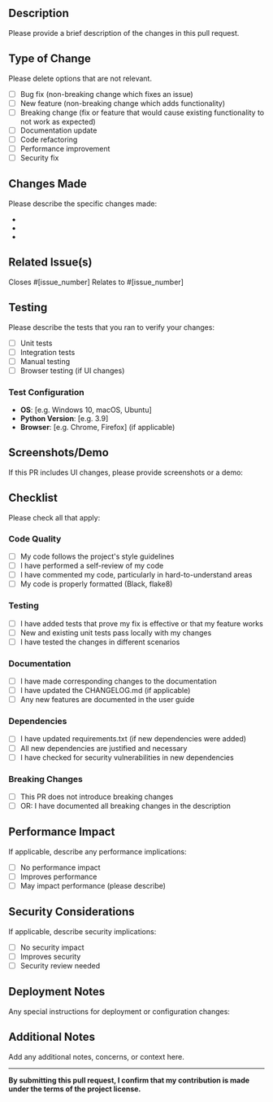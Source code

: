## Description
Please provide a brief description of the changes in this pull request.

## Type of Change
Please delete options that are not relevant.

- [ ] Bug fix (non-breaking change which fixes an issue)
- [ ] New feature (non-breaking change which adds functionality)
- [ ] Breaking change (fix or feature that would cause existing functionality to not work as expected)
- [ ] Documentation update
- [ ] Code refactoring
- [ ] Performance improvement
- [ ] Security fix

## Changes Made
Please describe the specific changes made:

- 
- 
- 

## Related Issue(s)
Closes #[issue_number]
Relates to #[issue_number]

## Testing
Please describe the tests that you ran to verify your changes:

- [ ] Unit tests
- [ ] Integration tests
- [ ] Manual testing
- [ ] Browser testing (if UI changes)

### Test Configuration
- **OS**: [e.g. Windows 10, macOS, Ubuntu]
- **Python Version**: [e.g. 3.9]
- **Browser**: [e.g. Chrome, Firefox] (if applicable)

## Screenshots/Demo
If this PR includes UI changes, please provide screenshots or a demo:

## Checklist
Please check all that apply:

### Code Quality
- [ ] My code follows the project's style guidelines
- [ ] I have performed a self-review of my code
- [ ] I have commented my code, particularly in hard-to-understand areas
- [ ] My code is properly formatted (Black, flake8)

### Testing
- [ ] I have added tests that prove my fix is effective or that my feature works
- [ ] New and existing unit tests pass locally with my changes
- [ ] I have tested the changes in different scenarios

### Documentation
- [ ] I have made corresponding changes to the documentation
- [ ] I have updated the CHANGELOG.md (if applicable)
- [ ] Any new features are documented in the user guide

### Dependencies
- [ ] I have updated requirements.txt (if new dependencies were added)
- [ ] All new dependencies are justified and necessary
- [ ] I have checked for security vulnerabilities in new dependencies

### Breaking Changes
- [ ] This PR does not introduce breaking changes
- [ ] OR: I have documented all breaking changes in the description

## Performance Impact
If applicable, describe any performance implications:

- [ ] No performance impact
- [ ] Improves performance
- [ ] May impact performance (please describe)

## Security Considerations
If applicable, describe security implications:

- [ ] No security impact
- [ ] Improves security
- [ ] Security review needed

## Deployment Notes
Any special instructions for deployment or configuration changes:

## Additional Notes
Add any additional notes, concerns, or context here.

---

**By submitting this pull request, I confirm that my contribution is made under the terms of the project license.**